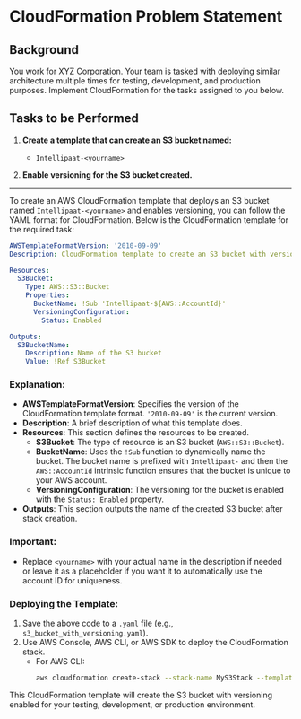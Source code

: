 # CloudFormation Problem Statement

## Background
You work for XYZ Corporation. Your team is tasked with deploying similar architecture multiple times for testing, development, and production purposes. Implement CloudFormation for the tasks assigned to you below.

## Tasks to be Performed

1. **Create a template that can create an S3 bucket named:**
   - `Intellipaat-<yourname>`

2. **Enable versioning for the S3 bucket created.**
---
To create an AWS CloudFormation template that deploys an S3 bucket named `Intellipaat-<yourname>` and enables versioning, you can follow the YAML format for CloudFormation. Below is the CloudFormation template for the required task:

```yaml
AWSTemplateFormatVersion: '2010-09-09'
Description: CloudFormation template to create an S3 bucket with versioning enabled

Resources:
  S3Bucket:
    Type: AWS::S3::Bucket
    Properties:
      BucketName: !Sub 'Intellipaat-${AWS::AccountId}'
      VersioningConfiguration:
        Status: Enabled

Outputs:
  S3BucketName:
    Description: Name of the S3 bucket
    Value: !Ref S3Bucket
```

### Explanation:
- **AWSTemplateFormatVersion**: Specifies the version of the CloudFormation template format. `'2010-09-09'` is the current version.
- **Description**: A brief description of what this template does.
- **Resources**: This section defines the resources to be created.
  - **S3Bucket**: The type of resource is an S3 bucket (`AWS::S3::Bucket`).
  - **BucketName**: Uses the `!Sub` function to dynamically name the bucket. The bucket name is prefixed with `Intellipaat-` and then the `AWS::AccountId` intrinsic function ensures that the bucket is unique to your AWS account.
  - **VersioningConfiguration**: The versioning for the bucket is enabled with the `Status: Enabled` property.
- **Outputs**: This section outputs the name of the created S3 bucket after stack creation.

### Important:
- Replace `<yourname>` with your actual name in the description if needed or leave it as a placeholder if you want it to automatically use the account ID for uniqueness.
  
### Deploying the Template:
1. Save the above code to a `.yaml` file (e.g., `s3_bucket_with_versioning.yaml`).
2. Use AWS Console, AWS CLI, or AWS SDK to deploy the CloudFormation stack.
   - For AWS CLI:
     ```bash
     aws cloudformation create-stack --stack-name MyS3Stack --template-body file://s3_bucket_with_versioning.yaml
     ```

This CloudFormation template will create the S3 bucket with versioning enabled for your testing, development, or production environment.

